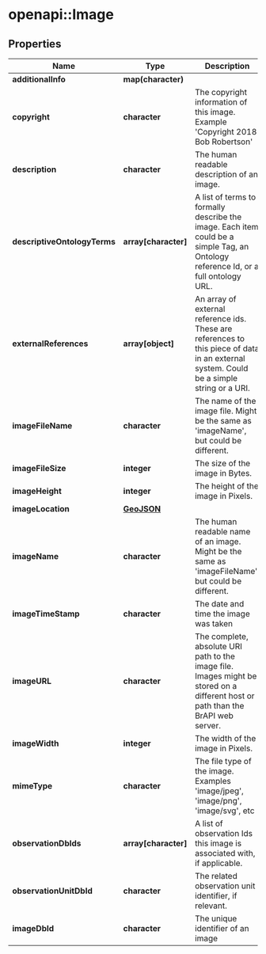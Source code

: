# openapi::Image

## Properties
Name | Type | Description | Notes
------------ | ------------- | ------------- | -------------
**additionalInfo** | **map(character)** |  | [optional] 
**copyright** | **character** | The copyright information of this image. Example &#39;Copyright 2018 Bob Robertson&#39; | [optional] 
**description** | **character** | The human readable description of an image. | [optional] 
**descriptiveOntologyTerms** | **array[character]** | A list of terms to formally describe the image. Each item could be a simple Tag, an Ontology reference Id, or a full ontology URL. | [optional] 
**externalReferences** | **array[object]** | An array of external reference ids. These are references to this piece of data in an external system. Could be a simple string or a URI. | [optional] 
**imageFileName** | **character** | The name of the image file. Might be the same as &#39;imageName&#39;, but could be different. | [optional] 
**imageFileSize** | **integer** | The size of the image in Bytes. | [optional] 
**imageHeight** | **integer** | The height of the image in Pixels. | [optional] 
**imageLocation** | [**GeoJSON**](geoJSON.md) |  | [optional] 
**imageName** | **character** | The human readable name of an image. Might be the same as &#39;imageFileName&#39;, but could be different. | [optional] 
**imageTimeStamp** | **character** | The date and time the image was taken | [optional] 
**imageURL** | **character** | The complete, absolute URI path to the image file. Images might be stored on a different host or path than the BrAPI web server. | [optional] 
**imageWidth** | **integer** | The width of the image in Pixels. | [optional] 
**mimeType** | **character** | The file type of the image. Examples &#39;image/jpeg&#39;, &#39;image/png&#39;, &#39;image/svg&#39;, etc | [optional] 
**observationDbIds** | **array[character]** | A list of observation Ids this image is associated with, if applicable. | [optional] 
**observationUnitDbId** | **character** | The related observation unit identifier, if relevant. | [optional] 
**imageDbId** | **character** | The unique identifier of an image | [optional] 


